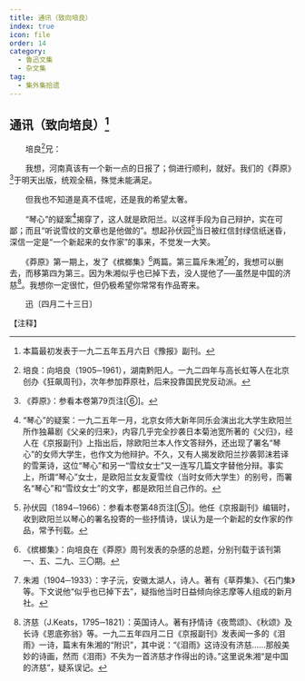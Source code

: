 ```yaml
---
title: 通讯（致向培良）
index: true
icon: file
order: 14
category:
  - 鲁迅文集
  - 杂文集
tag:  
  - 集外集拾遗
---
```


## 通讯（致向培良）[^①]

　　培良[^②]兄：

　　我想，河南真该有一个新一点的日报了；倘进行顺利，就好。我们的《莽原》[^③]于明天出版，统观全稿，殊觉未能满足。

　　但我也不知道是真不佳呢，还是我的希望太奢。

　　“琴心”的疑案[^④]揭穿了，这人就是欧阳兰。以这样手段为自己辩护，实在可鄙；而且“听说雪纹的文章也是他做的”。想起孙伏园[^⑤]当日被红信封绿信纸迷昏，深信一定是“一个新起来的女作家”的事来，不觉发一大笑。

　　《莽原》第一期上，发了《槟榔集》[^⑥]两篇。第三篇斥朱湘[^⑦]的，我想可以删去，而移第四为第三。因为朱湘似乎也已掉下去，没人提他了──虽然是中国的济慈[^⑧]。我想你一定很忙，但仍极希望你常常有作品寄来。

　　迅〔四月二十三日〕

【注释】

[^①]: 本篇最初发表于一九二五年五月六日《豫报》副刊。

[^②]: 培良：向培良（1905─1961），湖南黔阳人。一九二四年与高长虹等人在北京创办《狂飙周刊》，次年参加莽原社，后来投靠国民党反动派。

[^③]: 《莽原》：参看本卷第79页注[⑥]。

[^④]: “琴心”的疑案：一九二五年一月，北京女师大新年同乐会演出北大学生欧阳兰所作独幕剧《父亲的归来》，内容几乎完全抄袭日本菊池宽所著的《父归》，经人在《京报副刊》上指出后，除欧阳兰本人作文答辩外，还出现了署名“琴心”的女师大学生，也作文为他辩护。不久，又有人揭发欧阳兰抄袭郭沫若译的雪莱诗，这位“琴心”和另一“雪纹女士”又一连写几篇文字替他分辩。事实上，所谓“琴心”女士，是欧阳兰女友夏雪纹（当时女师大学生）的别号，而署名“琴心”和“雪纹女士”的文字，都是欧阳兰自己作的。

[^⑤]: 孙伏园（1894─1966）：参看本卷第48页注[⑤]。他任《京报副刊》编辑时，收到欧阳兰以琴心的署名投寄的一些抒情诗，误认为是一个新起的女作家的作品，常予刊载。

[^⑥]: 《槟榔集》：向培良在《莽原》周刊发表的杂感的总题，分别刊载于该刊第一、五、二九、三〇期。

[^⑦]: 朱湘（1904─1933）：字子沅，安徽太湖人，诗人。著有《草莽集》、《石门集》等。下文说他“似乎也已掉下去”，疑指他当时日益倾向徐志摩等人组成的新月社。

[^⑧]: 济慈（J.Keats，1795─1821）：英国诗人。著有抒情诗《夜莺颂》、《秋颂》及长诗《恩底弥翁》等。一九二五年四月二日《京报副刊》发表闻一多的《泪雨》一诗，篇末有朱湘的“附识”，其中说：“《泪雨》这诗没有济慈……那般美妙的诗画，然而《泪雨》不失为一首济慈才作得出的诗。”这里说朱湘“是中国的济慈”，疑系误记。
